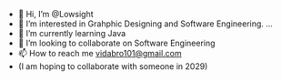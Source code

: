 - 👋 Hi, I’m @Lowsight
- 👀 I’m interested in Grahphic Designing and Software Engineering. ...
- 🌱 I’m currently learning Java
- 💞️ I’m looking to collaborate on Software Engineering
- 📫 How to reach me vidabro101@gmail.com
- (I am hoping to collaborate with someone in 2029)

<!---
VidathRanasinghe/VidathRanasinghe is a ✨ special ✨ repository because its `README.md` (this file) appears on your GitHub profile.
You can click the Preview link to take a look at your changes.
--->
